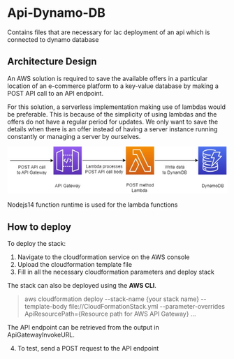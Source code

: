 # Api-Dynamo-DB

Contains files that are necessary for Iac deployment of an api which is connected to dynamo database

## Architecture Design

An AWS solution is required to save the available offers in a particular location of an e-commerce platform to a key-value database by making a POST API call to an API endpoint.

For this solution, a serverless implementation making use of lambdas would be preferable. This is because of the simplicity of using lambdas and the offers do not have a regular period for updates. We only want to save the details when there is an offer instead of having a server instance running constantly or managing a server by ourselves.

<a href="https://github.com/BenjaminIwuchukwu/AWS-DNB-Tech-Summit-2024/blob/main/api-dynamo-db/images/AWS_architecture.jpg"><img src="https://github.com/BenjaminIwuchukwu/AWS-DNB-Tech-Summit-2024/blob/main/api-dynamo-db/images/AWS_architecture.jpg?raw=true" alt="AWS Architecture Diagram" border="0"></a>

Nodejs14 function runtime is used for the lambda functions

## How to deploy

To deploy the stack:

1. Navigate to the cloudformation service on the AWS console
2. Upload the cloudformation template file
3. Fill in all the necessary cloudformation parameters and deploy stack

The stack can also be deployed using the **AWS CLI**.

> aws cloudformation deploy --stack-name {your stack name} --template-body file://CloudFormationStack.yml --parameter-overrides ApiResourcePath={Resource path for AWS API Gateway} ...

The API endpoint can be retrieved from the output in ApiGatewayInvokeURL.

4. To test, send a POST request to the API endpoint
